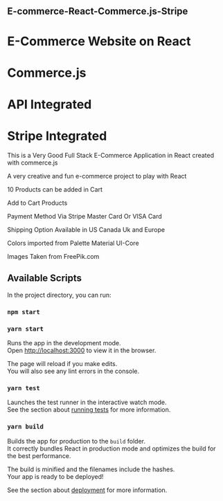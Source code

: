 ## E-commerce-React-Commerce.js-Stripe

# E-Commerce Website on React 

# Commerce.js

# API Integrated

# Stripe Integrated 

This is a Very Good Full Stack E-Commerce Application in React created with commerce.js 

A very creative and fun e-commerce project to play with React

10 Products can be added in Cart 

Add to Cart Products 

Payment Method Via Stripe  Master Card Or VISA Card

Shipping Option Available in US Canada Uk and Europe

Colors imported from Palette Material UI-Core

Images Taken from FreePik.com 

## Available Scripts

In the project directory, you can run:

### `npm start`

### `yarn start`

Runs the app in the development mode.\
Open [http://localhost:3000](http://localhost:3000) to view it in the browser.

The page will reload if you make edits.\
You will also see any lint errors in the console.

### `yarn test`

Launches the test runner in the interactive watch mode.\
See the section about [running tests](https://facebook.github.io/create-react-app/docs/running-tests) for more information.

### `yarn build`

Builds the app for production to the `build` folder.\
It correctly bundles React in production mode and optimizes the build for the best performance.

The build is minified and the filenames include the hashes.\
Your app is ready to be deployed!

See the section about [deployment](https://facebook.github.io/create-react-app/docs/deployment) for more information.
